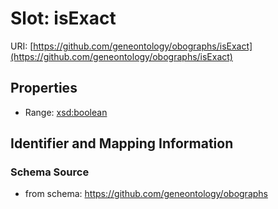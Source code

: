 # Slot: isExact

URI: [https://github.com/geneontology/obographs/isExact](https://github.com/geneontology/obographs/isExact)



<!-- no inheritance hierarchy -->


## Properties

 * Range: [xsd:boolean](http://www.w3.org/2001/XMLSchema#boolean)



## Identifier and Mapping Information







### Schema Source


* from schema: https://github.com/geneontology/obographs




